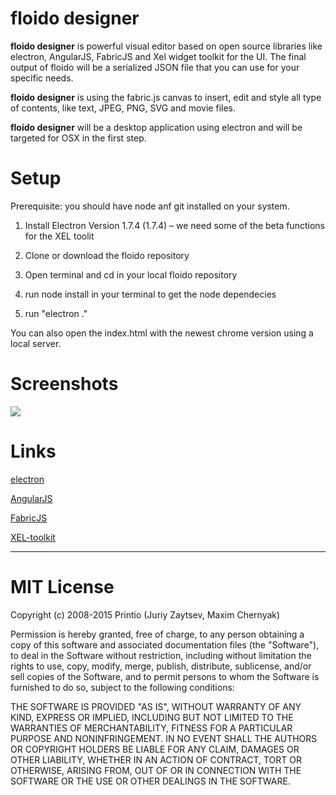 # floido designer

**floido designer** is powerful visual editor based on open source libraries like electron, AngularJS, FabricJS and Xel widget toolkit for the UI. The final output of floido will be a serialized JSON file that you can use for your specific needs.

**floido designer** is using the fabric.js canvas to insert, edit and style all type of contents, like text, JPEG, PNG, SVG and movie files.

**floido designer** will be a desktop application using electron and will be targeted for OSX in the first step.

# Setup

Prerequisite: you should have node anf git installed on your system.

1. Install Electron Version 1.7.4 (1.7.4) – we need some of the beta functions for the XEL toolit

2. Clone or download the floido repository

3. Open terminal and cd in your local floido repository

4. run node install in your terminal to get the node dependecies

5. run "electron ."

You can also open the index.html with the newest chrome version using a local server.

# Screenshots

![](https://github.com/sandor/floido/blob/master/floido.jpg)

# Links

[electron](https://electron.atom.io)

[AngularJS](https://angularjs.org)

[FabricJS](http://fabricjs.com)

[XEL-toolkit](https://xel-toolkit.org/fallback.html)

<hr>

# MIT License

Copyright (c) 2008-2015 Printio (Juriy Zaytsev, Maxim Chernyak)

Permission is hereby granted, free of charge, to any person obtaining a copy of this software and associated documentation files (the "Software"), to deal in the Software without restriction, including without limitation the rights to use, copy, modify, merge, publish, distribute, sublicense, and/or sell copies of the Software, and to permit persons to whom the Software is furnished to do so, subject to the following conditions:

THE SOFTWARE IS PROVIDED "AS IS", WITHOUT WARRANTY OF ANY KIND, EXPRESS OR IMPLIED, INCLUDING BUT NOT LIMITED TO THE WARRANTIES OF MERCHANTABILITY, FITNESS FOR A PARTICULAR PURPOSE AND NONINFRINGEMENT. IN NO EVENT SHALL THE AUTHORS OR COPYRIGHT HOLDERS BE LIABLE FOR ANY CLAIM, DAMAGES OR OTHER LIABILITY, WHETHER IN AN ACTION OF CONTRACT, TORT OR OTHERWISE, ARISING FROM, OUT OF OR IN CONNECTION WITH THE SOFTWARE OR THE USE OR OTHER DEALINGS IN THE SOFTWARE.